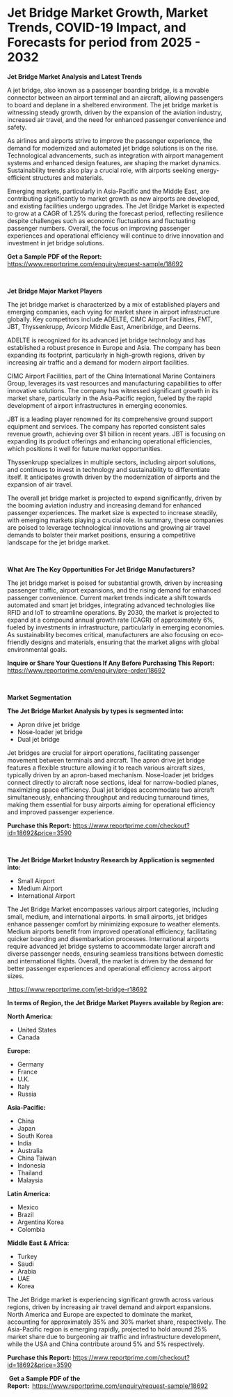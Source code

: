<p><h1>Jet Bridge Market Growth, Market Trends, COVID-19 Impact, and Forecasts for period from 2025 - 2032</h1></p><p><strong>Jet Bridge Market Analysis and Latest Trends</strong></p>
<p><p>A jet bridge, also known as a passenger boarding bridge, is a movable connector between an airport terminal and an aircraft, allowing passengers to board and deplane in a sheltered environment. The jet bridge market is witnessing steady growth, driven by the expansion of the aviation industry, increased air travel, and the need for enhanced passenger convenience and safety.</p><p>As airlines and airports strive to improve the passenger experience, the demand for modernized and automated jet bridge solutions is on the rise. Technological advancements, such as integration with airport management systems and enhanced design features, are shaping the market dynamics. Sustainability trends also play a crucial role, with airports seeking energy-efficient structures and materials.</p><p>Emerging markets, particularly in Asia-Pacific and the Middle East, are contributing significantly to market growth as new airports are developed, and existing facilities undergo upgrades. The Jet Bridge Market is expected to grow at a CAGR of 1.25% during the forecast period, reflecting resilience despite challenges such as economic fluctuations and fluctuating passenger numbers. Overall, the focus on improving passenger experiences and operational efficiency will continue to drive innovation and investment in jet bridge solutions.</p></p>
<p><strong>Get a Sample PDF of the Report:&nbsp;</strong> <a href="https://www.reportprime.com/enquiry/request-sample/18692?utm_campaign=4440&utm_medium=2&utm_source=Github&utm_content=ia&utm_term=18052025&utm_id=jet-bridge">https://www.reportprime.com/enquiry/request-sample/18692</a></p>
<p>&nbsp;</p>
<p><strong>Jet Bridge Major Market Players</strong></p>
<p><p>The jet bridge market is characterized by a mix of established players and emerging companies, each vying for market share in airport infrastructure globally. Key competitors include ADELTE, CIMC Airport Facilities, FMT, JBT, Thyssenkrupp, Avicorp Middle East, Ameribridge, and Deerns. </p><p>ADELTE is recognized for its advanced jet bridge technology and has established a robust presence in Europe and Asia. The company has been expanding its footprint, particularly in high-growth regions, driven by increasing air traffic and a demand for modern airport facilities. </p><p>CIMC Airport Facilities, part of the China International Marine Containers Group, leverages its vast resources and manufacturing capabilities to offer innovative solutions. The company has witnessed significant growth in its market share, particularly in the Asia-Pacific region, fueled by the rapid development of airport infrastructures in emerging economies.</p><p>JBT is a leading player renowned for its comprehensive ground support equipment and services. The company has reported consistent sales revenue growth, achieving over $1 billion in recent years. JBT is focusing on expanding its product offerings and enhancing operational efficiencies, which positions it well for future market opportunities.</p><p>Thyssenkrupp specializes in multiple sectors, including airport solutions, and continues to invest in technology and sustainability to differentiate itself. It anticipates growth driven by the modernization of airports and the expansion of air travel.</p><p>The overall jet bridge market is projected to expand significantly, driven by the booming aviation industry and increasing demand for enhanced passenger experiences. The market size is expected to increase steadily, with emerging markets playing a crucial role. In summary, these companies are poised to leverage technological innovations and growing air travel demands to bolster their market positions, ensuring a competitive landscape for the jet bridge market.</p></p>
<p>&nbsp;</p>
<p><strong>What Are The Key Opportunities For Jet Bridge Manufacturers?</strong></p>
<p><p>The jet bridge market is poised for substantial growth, driven by increasing passenger traffic, airport expansions, and the rising demand for enhanced passenger convenience. Current market trends indicate a shift towards automated and smart jet bridges, integrating advanced technologies like RFID and IoT to streamline operations. By 2030, the market is projected to expand at a compound annual growth rate (CAGR) of approximately 6%, fueled by investments in infrastructure, particularly in emerging economies. As sustainability becomes critical, manufacturers are also focusing on eco-friendly designs and materials, ensuring that the market aligns with global environmental goals.</p></p>
<p><strong>Inquire or Share Your Questions If Any Before Purchasing This Report:</strong> <a href="https://www.reportprime.com/enquiry/pre-order/18692?utm_campaign=4440&utm_medium=2&utm_source=Github&utm_content=ia&utm_term=18052025&utm_id=jet-bridge">https://www.reportprime.com/enquiry/pre-order/18692</a></p>
<p>&nbsp;</p>
<p><strong>Market Segmentation</strong></p>
<p><strong>The Jet Bridge Market Analysis by types is segmented into:</strong></p>
<p><ul><li>Apron drive jet bridge</li><li>Nose-loader jet bridge</li><li>Dual jet bridge</li></ul></p>
<p><p>Jet bridges are crucial for airport operations, facilitating passenger movement between terminals and aircraft. The apron drive jet bridge features a flexible structure allowing it to reach various aircraft sizes, typically driven by an apron-based mechanism. Nose-loader jet bridges connect directly to aircraft nose sections, ideal for narrow-bodied planes, maximizing space efficiency. Dual jet bridges accommodate two aircraft simultaneously, enhancing throughput and reducing turnaround times, making them essential for busy airports aiming for operational efficiency and improved passenger experience.</p></p>
<p><strong>Purchase this Report:&nbsp;</strong><a href="https://www.reportprime.com/checkout?id=18692&price=3590&utm_campaign=4440&utm_medium=2&utm_source=Github&utm_content=ia&utm_term=18052025&utm_id=jet-bridge">https://www.reportprime.com/checkout?id=18692&price=3590</a></p>
<p>&nbsp;</p>
<p><strong>The Jet Bridge Market Industry Research by Application is segmented into:</strong></p>
<p><ul><li>Small Airport</li><li>Medium Airport</li><li>International Airport</li></ul></p>
<p><p>The Jet Bridge Market encompasses various airport categories, including small, medium, and international airports. In small airports, jet bridges enhance passenger comfort by minimizing exposure to weather elements. Medium airports benefit from improved operational efficiency, facilitating quicker boarding and disembarkation processes. International airports require advanced jet bridge systems to accommodate larger aircraft and diverse passenger needs, ensuring seamless transitions between domestic and international flights. Overall, the market is driven by the demand for better passenger experiences and operational efficiency across airport sizes.</p></p>
<p><a href="https://www.reportprime.com/jet-bridge-r18692?utm_campaign=4440&utm_medium=2&utm_source=Github&utm_content=ia&utm_term=18052025&utm_id=jet-bridge">&nbsp;https://www.reportprime.com/jet-bridge-r18692</a></p>
<p><strong>In terms of Region, the Jet Bridge Market Players available by Region are:</strong></p>
<p>
    <p> <strong> North America: </strong>
        <ul>
            <li>United States</li>
            <li>Canada</li>
        </ul>
        </p> 
    <p> <strong> Europe: </strong>
        <ul>
            <li>Germany</li>
            <li>France</li>
            <li>U.K.</li>
            <li>Italy</li>
            <li>Russia</li>
        </ul>
        </p> 
    <p> <strong> Asia-Pacific: </strong>
        <ul>
            <li>China</li>
            <li>Japan</li>
            <li>South Korea</li>
            <li>India</li>
            <li>Australia</li>
            <li>China Taiwan</li>
            <li>Indonesia</li>
            <li>Thailand</li>
            <li>Malaysia</li>
        </ul>
        </p> 
    <p> <strong> Latin America: </strong>
        <ul>
            <li>Mexico</li>
            <li>Brazil</li>
            <li>Argentina Korea</li>
            <li>Colombia</li>
        </ul>
        </p> 
    <p> <strong> Middle East & Africa: </strong>
        <ul>
            <li>Turkey</li>
            <li>Saudi</li>
            <li>Arabia</li>
            <li>UAE</li>
            <li>Korea</li>
        </ul>
    </p>
    </p>
<p><p>The Jet Bridge market is experiencing significant growth across various regions, driven by increasing air travel demand and airport expansions. North America and Europe are expected to dominate the market, accounting for approximately 35% and 30% market share, respectively. The Asia-Pacific region is emerging rapidly, projected to hold around 25% market share due to burgeoning air traffic and infrastructure development, while the USA and China contribute around 5% and 5% respectively.</p></p>
<p><strong>Purchase this Report: </strong><a href="https://www.reportprime.com/checkout?id=18692&price=3590&utm_campaign=4440&utm_medium=2&utm_source=Github&utm_content=ia&utm_term=18052025&utm_id=jet-bridge">https://www.reportprime.com/checkout?id=18692&price=3590</a></p>
<p>&nbsp;<strong>Get a Sample PDF of the Report:&nbsp;&nbsp;</strong><a href="https://www.reportprime.com/enquiry/request-sample/18692?utm_campaign=4440&utm_medium=2&utm_source=Github&utm_content=ia&utm_term=18052025&utm_id=jet-bridge">https://www.reportprime.com/enquiry/request-sample/18692</a></p>
<p><strong></strong></p>
<p><p></p><p></p><p></p></p>